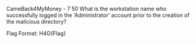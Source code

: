 CameBack4MyMoney - 7
50
What is the workstation name who successfully logged in the ‘Administrator’ account prior to the creation of the malicious directory?

Flag Format: H4G{Flag}